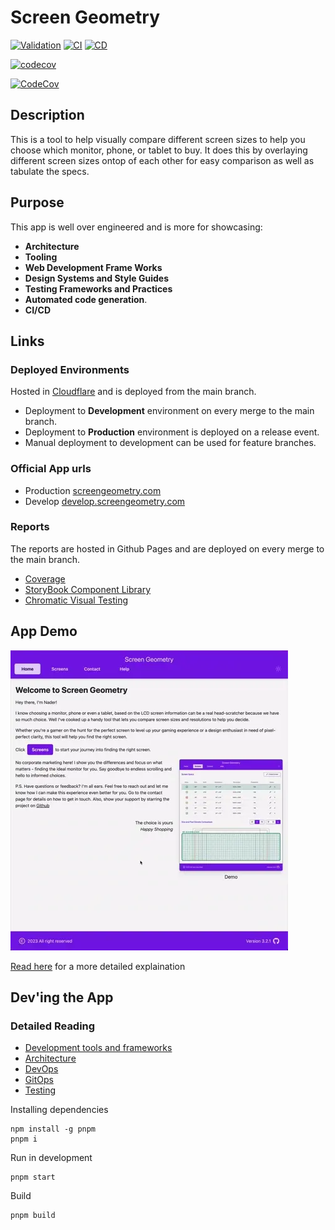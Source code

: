 # Screen Geometry

[![Validation](https://github.com/nader-eloshaiker/screen-geometry-app/actions/workflows/validation-app.yml/badge.svg)](https://github.com/nader-eloshaiker/screen-geometry-app/actions/workflows/validation-app.yml)
[![CI](https://github.com/nader-eloshaiker/screen-geometry-app/actions/workflows/ci.yml/badge.svg)](https://github.com/nader-eloshaiker/screen-geometry-app/actions/workflows/ci.yml)
[![CD](https://github.com/nader-eloshaiker/screen-geometry-app/actions/workflows/cd.yml/badge.svg)](https://github.com/nader-eloshaiker/screen-geometry-app/actions/workflows/cd.yml)

[![codecov](https://codecov.io/gh/nader-eloshaiker/screen-geometry-app/branch/main/graph/badge.svg?token=FD9467PICM)](https://codecov.io/gh/nader-eloshaiker/screen-geometry-app)

[![CodeCov](https://codecov.io/gh/nader-eloshaiker/screen-geometry-app/graphs/icicle.svg?token=FD9467PICM)](https://codecov.io/gh/nader-eloshaiker/screen-geometry-app)

## Description

This is a tool to help visually compare different screen sizes to help you choose which monitor, phone, or tablet to buy. It does this by overlaying different screen sizes ontop of each other for
easy comparison as well as tabulate the specs.

## Purpose

This app is well over engineered and is more for showcasing:

- **Architecture**
- **Tooling**
- **Web Development Frame Works**
- **Design Systems and Style Guides**
- **Testing Frameworks and Practices**
- **Automated code generation**.
- **CI/CD**

## Links

### Deployed Environments

Hosted in [Cloudflare](https://www.cloudflare.com) and is deployed from the main branch.

- Deployment to **Development** environment on every merge to the main branch.
- Deployment to **Production** environment is deployed on a release event.
- Manual deployment to development can be used for feature branches.

### Official App urls

- Production [screengeometry.com](https://screengeometry.com)
- Develop [develop.screengeometry.com](https://develop.screengeometry.com)

### Reports

The reports are hosted in Github Pages and are deployed on every merge to the main branch.

- [Coverage](https://app.codecov.io/gh/nader-eloshaiker/screen-geometry-app/?search=&displayType=list)
- [StoryBook Component Library](https://nader-eloshaiker.github.io/screen-geometry-app)
- [Chromatic Visual Testing](https://www.chromatic.com/library?appId=67764022c3d2470364c49de2)

## App Demo

![Demo video](https://raw.githubusercontent.com/nader-eloshaiker/screen-geometry-app/main/docs/media/demo-anim.webp)

[Read here](./docs/UserGuide.md) for a more detailed explaination

## Dev'ing the App

### Detailed Reading

- [Development tools and frameworks](./docs/Development.md)
- [Architecture](./docs/Architecture.md)
- [DevOps](./docs/DevOps.md)
- [GitOps](./docs/GitOps.md)
- [Testing](./docs/Testing.md)

Installing dependencies

    npm install -g pnpm
    pnpm i

Run in development

    pnpm start

Build

    pnpm build

